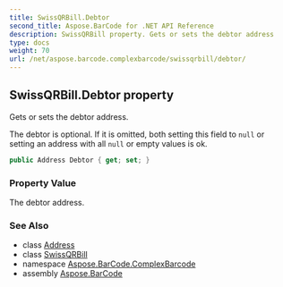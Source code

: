 ```yaml
---
title: SwissQRBill.Debtor
second_title: Aspose.BarCode for .NET API Reference
description: SwissQRBill property. Gets or sets the debtor address
type: docs
weight: 70
url: /net/aspose.barcode.complexbarcode/swissqrbill/debtor/
---
```

## SwissQRBill.Debtor property

Gets or sets the debtor address.

The debtor is optional. If it is omitted, both setting this field to `null` or setting an address with all `null` or empty values is ok.

```csharp
public Address Debtor { get; set; }
```

### Property Value

The debtor address.

### See Also

* class [Address](../../address/)
* class [SwissQRBill](../)
* namespace [Aspose.BarCode.ComplexBarcode](../../../aspose.barcode.complexbarcode/)
* assembly [Aspose.BarCode](../../../)


